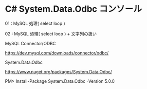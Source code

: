 # C# System.Data.Odbc コンソール
01 : MySQL 処理( select loop )

02 : MySQL 処理( select loop ) + 文字列の扱い

MySQL Connector/ODBC

https://dev.mysql.com/downloads/connector/odbc/

System.Data.Odbc

https://www.nuget.org/packages/System.Data.Odbc/

PM> Install-Package System.Data.Odbc -Version 5.0.0
